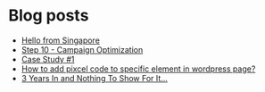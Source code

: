 # Blog posts
<!-- BLOG-POST-LIST:START -->
- [Hello from Singapore](https://afflift.com/f/threads/hello-from-singapore.10429/)
- [Step 10 - Campaign Optimization](https://afflift.com/f/threads/step-10-campaign-optimization.7481/)
- [Case Study #1](https://afflift.com/f/threads/case-study-1.6930/)
- [How to add pixcel code to specific element in wordpress page?](https://afflift.com/f/threads/how-to-add-pixcel-code-to-specific-element-in-wordpress-page.10423/)
- [3 Years In and Nothing To Show For It...](https://afflift.com/f/threads/3-years-in-and-nothing-to-show-for-it.10436/)
<!-- BLOG-POST-LIST:END -->
